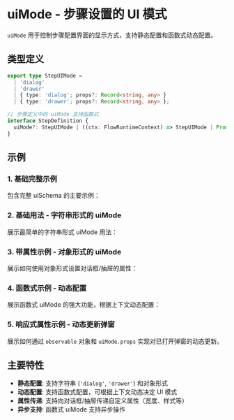 # uiMode - 步骤设置的 UI 模式

`uiMode` 用于控制步骤配置界面的显示方式，支持静态配置和函数式动态配置。

## 类型定义

```ts
export type StepUIMode =
  | 'dialog'
  | 'drawer'
  | { type: 'dialog'; props?: Record<string, any> }
  | { type: 'drawer'; props?: Record<string, any> };

// 步骤定义中的 uiMode 支持函数式
interface StepDefinition {
  uiMode?: StepUIMode | ((ctx: FlowRuntimeContext) => StepUIMode | Promise<StepUIMode>);
}
```

## 示例

### 1. 基础完整示例

包含完整 uiSchema 的主要示例：

<code src="./index.tsx"></code>

### 2. 基础用法 - 字符串形式的 uiMode

展示最简单的字符串形式 uiMode 用法：

<code src="./basic.tsx"></code>

### 3. 带属性示例 - 对象形式的 uiMode

展示如何使用对象形式设置对话框/抽屉的属性：

<code src="./with-props.tsx"></code>

### 4. 函数式示例 - 动态配置

展示函数式 uiMode 的强大功能，根据上下文动态配置：

<code src="./functional.tsx"></code>

### 5. 响应式属性示例 - 动态更新弹窗

展示如何通过 `observable` 对象和 `uiMode.props` 实现对已打开弹窗的动态更新。

<code src="./observable-props.tsx"></code>

## 主要特性

- **静态配置**: 支持字符串 (`'dialog'`, `'drawer'`) 和对象形式
- **动态配置**: 支持函数式配置，可根据上下文动态决定 UI 模式
- **属性传递**: 支持向对话框/抽屉传递自定义属性（宽度、样式等）
- **异步支持**: 函数式 uiMode 支持异步操作
